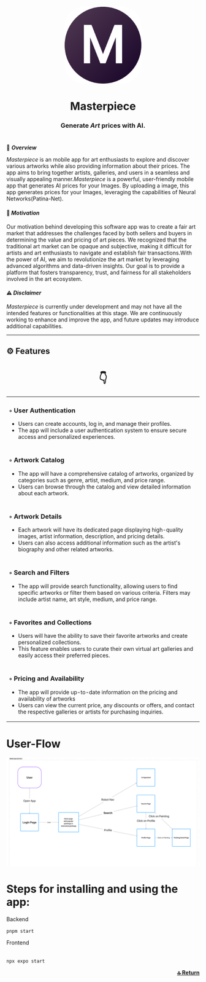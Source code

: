 
<p  align="center">
  <a href="url"><img src="https://github.com/prince-ao/masterpiece/blob/main/assets/images/icons/android/Roundlogo.png" height="auto" width="200" style="border-radius:50px"></a>
</p>
<h1 align="center"> Masterpiece </h1>
<h3 align="center">Generate <i>Art</i> prices with AI.</h3>
<h1 id="top"></h1>

📍 ***Overview***

*Masterpiece* is an mobile app for art enthusiasts to explore and discover various artworks while also providing information about their prices. The app aims to bring together artists, galleries, and users in a seamless and visually appealing manner.*Masterpiece* is a powerful, user-friendly mobile app that generates AI prices for your Images. By uploading a image, this app generates prices for your Images, leveraging the capabilities of Neural Networks(Patina-Net).

#### 🎯 *Motivation*

Our motivation behind developing this software app was to create a fair art market that addresses the challenges faced by both sellers and buyers in determining the value and pricing of art pieces. We recognized that the traditional art market can be opaque and subjective, making it difficult for artists and art enthusiasts to navigate and establish fair transactions.With the power of AI, we aim to revolutionize the art market by leveraging advanced algorithms and data-driven insights. Our goal is to provide a platform that fosters transparency, trust, and fairness for all stakeholders involved in the art ecosystem.
#### ⚠️ *Disclaimer*

*Masterpiece* is currently under development and may not have all the intended features or functionalities at this stage. We are continuously working to enhance and improve the app, and future updates may introduce additional capabilities.

---
## ⚙️ Features

<h1 align="center">👇<br></h1>
<table align="center" width="200px" >
    <tr>
        <td>
            <h3>◦ User Authentication</h3>
            <ul>
                <li>Users can create accounts, log in, and manage their profiles.</li>
                <li>The app will include a user authentication system to ensure secure access and personalized experiences. </li>
            </ul>
        </td>
    </tr>
   <tr>
        <td>
            <h3>◦ Artwork Catalog</h3>
            <ul>
                <li>The app will have a comprehensive catalog of artworks, organized by categories such as genre, artist, medium, and price range.</li>
                <li>Users can browse through the catalog and view detailed information about each artwork. </li>
            </ul>
        </td>
    </tr>
   <tr>
        <td>
            <h3>◦ Artwork Details</h3>
            <ul>
                <li>Each artwork will have its dedicated page displaying high-quality images, artist information, description, and pricing details.</li>
                <li>Users can also access additional information such as the artist's biography and other related artworks.</li>
            </ul>
        </td>
    </tr>
  <tr>
        <td>
            <h3>◦ Search and Filters</h3>
            <ul>
                <li>The app will provide search functionality, allowing users to find specific artworks or filter them based on various criteria. Filters may include artist name, art style, medium, and price range.</li>
            </ul>
        </td>
    </tr>
   <tr>
        <td>
            <h3>◦ Favorites and Collections</h3>
            <ul>
                <li>Users will have the ability to save their favorite artworks and create personalized collections.</li>
                <li>This feature enables users to curate their own virtual art galleries and easily access their preferred pieces.</li>
            </ul>
        </td>
    </tr>
   <tr>
        <td>
            <h3>◦ Pricing and Availability</h3>
            <ul>
                <li>The app will provide up-to-date information on the pricing and availability of artworks</li>
                <li>Users can view the current price, any discounts or offers, and contact the respective galleries or artists for purchasing inquiries.</li>
            </ul>
        </td>
    </tr>
</table>


# User-Flow

![Untitled.png](https://github.com/prince-ao/masterpiece/blob/main/assets/images/User-flow.png)

# Steps for installing and using the app:
Backend
```
pnpm start
```
Frontend
```bash

npx expo start
```

<p align="right">
  <a href="#top"><b>🔝 Return </b></a>
</p>
